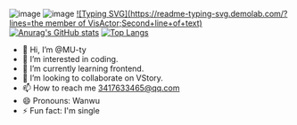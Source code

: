 ![image](https://github.com/user-attachments/assets/713d349f-34ed-4954-80c9-574c025a980a)
![image](https://github.com/user-attachments/assets/d222b954-8441-48ce-8ec7-5401c0322b0f)
[![Typing SVG](https://readme-typing-svg.demolab.com/?lines=the member of VisActor;Second+line+of+text)](https://git.io/typing-svg)
[![Anurag's GitHub stats](https://github-readme-stats.vercel.app/api?username=MU-ty)](https://github.com/anuraghazra/github-readme-stats)
[![Top Langs](https://github-readme-stats.vercel.app/api/top-langs/?username=MU-ty&layout=compact)](https://github.com/anuraghazra/github-readme-stats)
- 👋 Hi, I’m @MU-ty
- 👀 I’m interested in coding.
- 🌱 I’m currently learning frontend.
- 💞️ I’m looking to collaborate on VStory.
- 📫 How to reach me 3417633465@qq.com
- 😄 Pronouns: Wanwu
- ⚡ Fun fact: I'm single

<!---
MU-ty/MU-ty is a ✨ special ✨ repository because its `README.md` (this file) appears on your GitHub profile.
You can click the Preview link to take a look at your changes.
--->
